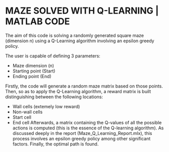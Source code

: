 # MAZE SOLVED WITH Q-LEARNING | MATLAB CODE
The aim of this code is solving a randomly generated square maze (dimension n) using a Q-Learning algorithm involving an epsilon greedy policy.

The user is capable of defining 3 parameters: 
  - Maze dimension (n)
  - Starting point (Start)
  - Ending point (End)
  
Firstly, the code will generate a random maze matrix based on those points. 
Then, so as to apply the Q-Learning algorithm, a reward matrix is built distinguishing between the following locations:
  - Wall cells (extemely low reward)
  - Non-wall cells
  - Start cell
  - End cell
Afterwards, a matrix containing the Q-values of all the possible actions is computed (this is the essence of the Q-learning algorithm). As discussed deeply in the report (Maze_Q_Learning_Report.mlx), this process involves an epsilon greedy policy among other significant factors.
Finally, the optimal path is found. 
